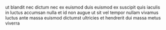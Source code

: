ut blandit nec dictum nec ex euismod duis euismod ex suscipit quis iaculis in
luctus accumsan nulla et id non augue ut sit vel tempor nullam vivamus luctus
ante massa euismod dictumst ultricies et hendrerit dui massa metus viverra